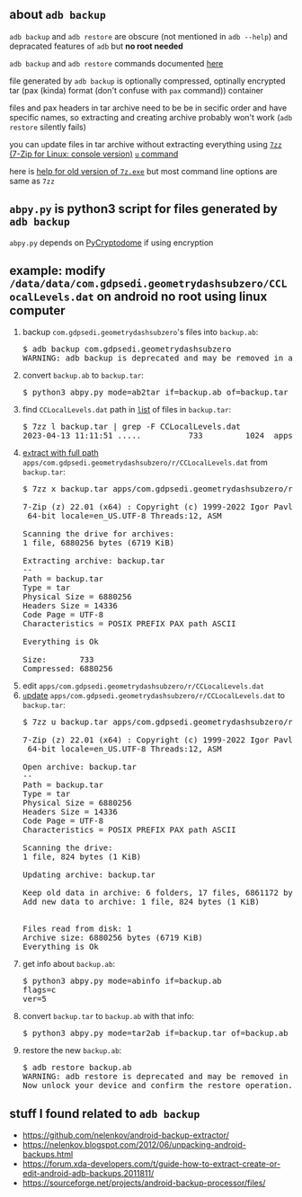 ## about `adb backup`
`adb backup` and `adb restore` are obscure (not mentioned in `adb --help`) and depracated features of `adb` but **no root needed**

`adb backup` and `adb restore` commands documented [here](https://manpages.ubuntu.com/manpages/jammy/man1/adb.1.html)

file generated by `adb backup` is optionally compressed, optinally encrypted tar (pax (kinda) format (don't confuse with `pax` command)) container

files and pax headers in tar archive need to be be in secific order and have specific names, so extracting and creating archive probably won't work (`adb restore` silently fails)

you can `u`pdate files in tar archive without extracting everything using [`7zz` (7-Zip for Linux: console version)](https://7-zip.org/download.html) [`u` command](https://sevenzip.osdn.jp/chm/cmdline/commands/update.htm)

here is [help for old version of `7z.exe`](https://sevenzip.osdn.jp/chm/cmdline/index.htm) but most command line options are same as `7zz`

## `abpy.py` is python3 script for files generated by `adb backup`
`abpy.py` depends on [PyCryptodome](https://www.pycryptodome.org/src/installation) if using encryption

## example: modify `/data/data/com.gdpsedi.geometrydashsubzero/CCLocalLevels.dat` on android no root using linux computer
<ol>
<li>backup <code>com.gdpsedi.geometrydashsubzero</code>'s files into <code>backup.ab</code>:<pre lang="console">$ adb backup com.gdpsedi.geometrydashsubzero&#10;WARNING: adb backup is deprecated and may be removed in a future release</pre></li>
<li>convert <code>backup.ab</code> to <code>backup.tar</code>:<pre lang="console">$ python3 abpy.py mode=ab2tar if=backup.ab of=backup.tar</pre></li>
<li>find <code>CCLocalLevels.dat</code> path in <a href="https://sevenzip.osdn.jp/chm/cmdline/commands/list.htm"><code>l</code>ist</a> of files in <code>backup.tar</code>:<pre lang="console">$ 7zz l backup.tar | grep -F CCLocalLevels.dat&#10;2023-04-13 11:11:51 .....          733         1024  apps/com.gdpsedi.geometrydashsubzero/r/CCLocalLevels.dat</pre></li>
<li><a href="https://sevenzip.osdn.jp/chm/cmdline/commands/extract_full.htm">e<code>x</code>tract with full path</a> <code>apps/com.gdpsedi.geometrydashsubzero/r/CCLocalLevels.dat</code> from <code>backup.tar</code>:<pre lang="console">$ 7zz x backup.tar apps/com.gdpsedi.geometrydashsubzero/r/CCLocalLevels.dat&#10;&#10;7-Zip (z) 22.01 (x64) : Copyright (c) 1999-2022 Igor Pavlov : 2022-07-15&#10; 64-bit locale=en_US.UTF-8 Threads:12, ASM&#10;&#10;Scanning the drive for archives:&#10;1 file, 6880256 bytes (6719 KiB)&#10;&#10;Extracting archive: backup.tar&#10;--&#10;Path = backup.tar&#10;Type = tar&#10;Physical Size = 6880256&#10;Headers Size = 14336&#10;Code Page = UTF-8&#10;Characteristics = POSIX PREFIX PAX path ASCII&#10;&#10;Everything is Ok&#10;&#10;Size:       733&#10;Compressed: 6880256</pre></li>
<li>edit <code>apps/com.gdpsedi.geometrydashsubzero/r/CCLocalLevels.dat</code></li>
<li><a href="https://sevenzip.osdn.jp/chm/cmdline/commands/update.htm"><code>u</code>pdate</a> <code>apps/com.gdpsedi.geometrydashsubzero/r/CCLocalLevels.dat</code> to <code>backup.tar</code>:<pre lang="console">$ 7zz u backup.tar apps/com.gdpsedi.geometrydashsubzero/r/CCLocalLevels.dat&#10;&#10;7-Zip (z) 22.01 (x64) : Copyright (c) 1999-2022 Igor Pavlov : 2022-07-15&#10; 64-bit locale=en_US.UTF-8 Threads:12, ASM&#10;&#10;Open archive: backup.tar&#10;--&#10;Path = backup.tar&#10;Type = tar&#10;Physical Size = 6880256&#10;Headers Size = 14336&#10;Code Page = UTF-8&#10;Characteristics = POSIX PREFIX PAX path ASCII&#10;&#10;Scanning the drive:&#10;1 file, 824 bytes (1 KiB)&#10;&#10;Updating archive: backup.tar&#10;&#10;Keep old data in archive: 6 folders, 17 files, 6861172 bytes (6701 KiB)&#10;Add new data to archive: 1 file, 824 bytes (1 KiB)&#10;&#10;    &#10;Files read from disk: 1&#10;Archive size: 6880256 bytes (6719 KiB)&#10;Everything is Ok</pre></li>
<li>get info about <code>backup.ab</code>:<pre lang="console">$ python3 abpy.py mode=abinfo if=backup.ab&#10;flags=c&#10;ver=5</pre></li>
<li>convert <code>backup.tar</code> to <code>backup.ab</code> with that info:<pre lang="console">$ python3 abpy.py mode=tar2ab if=backup.tar of=backup.ab flags=c ver=5</pre></li>
<li>restore the new <code>backup.ab</code>:<pre lang="console">$ adb restore backup.ab&#10;WARNING: adb restore is deprecated and may be removed in a future release&#10;Now unlock your device and confirm the restore operation.</pre></li>
</ol>

## stuff I found related to `adb backup`
* https://github.com/nelenkov/android-backup-extractor/
* https://nelenkov.blogspot.com/2012/06/unpacking-android-backups.html
* https://forum.xda-developers.com/t/guide-how-to-extract-create-or-edit-android-adb-backups.2011811/
* https://sourceforge.net/projects/android-backup-processor/files/